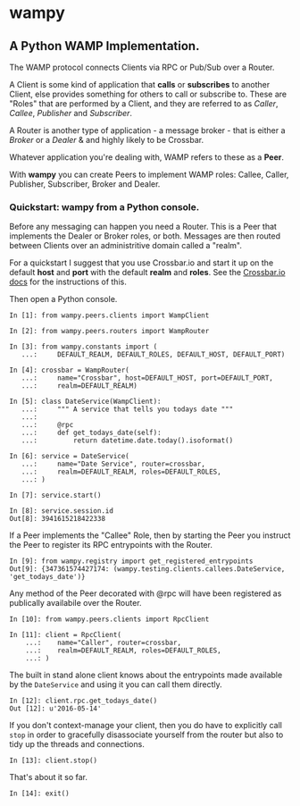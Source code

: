 # wampy

## A Python WAMP Implementation.

The WAMP protocol connects Clients via RPC or Pub/Sub over a Router.

A Client is some kind of application that __calls__ or __subscribes__ to another Client, else provides something for others to call or subscribe to. These are "Roles" that are performed by a Client, and they are referred to as *Caller*, *Callee*, *Publisher* and *Subscriber*. 

A Router is another type of application - a message broker - that is either a *Broker* or a *Dealer* & and highly likely to be Crossbar.

Whatever application you're dealing with, WAMP refers to these as a __Peer__.

With __wampy__ you can create Peers to implement WAMP roles: Callee, Caller, Publisher, Subscriber, Broker and Dealer.

### Quickstart: wampy from a Python console.

Before any messaging can happen you need a Router. This is a Peer that implements the Dealer or Broker roles, or both. Messages are then routed between Clients over an administritive domain called a "realm".

For a quickstart I suggest that you use Crossbar.io and start it up on the default __host__ and __port__ with the default __realm__ and __roles__. See the [Crossbar.io docs](http://crossbar.io/docs/Quick-Start/) for the instructions of this.

Then open a Python console.

	In [1]: from wampy.peers.clients import WampClient

	In [2]: from wampy.peers.routers import WampRouter

	In [3]: from wampy.constants import (
	   ...: 	DEFAULT_REALM, DEFAULT_ROLES, DEFAULT_HOST, DEFAULT_PORT)

	In [4]: crossbar = WampRouter(
	   ...: 	name="Crossbar", host=DEFAULT_HOST, port=DEFAULT_PORT,
	   ...: 	realm=DEFAULT_REALM)

	In [5]: class DateService(WampClient):
	   ...: 	""" A service that tells you todays date """
	   ...: 	
	   ...: 	@rpc
	   ...: 	def get_todays_date(self):
	   ...: 	    return datetime.date.today().isoformat()

	In [6]: service = DateService(
	   ...:		name="Date Service", router=crossbar,
	   ...: 	realm=DEFAULT_REALM, roles=DEFAULT_ROLES,
	   ...: )

	In [7]: service.start()

	In [8]: service.session.id
	Out[8]: 3941615218422338

If a Peer implements the "Callee" Role, then by starting the Peer you instruct the Peer to register its RPC entrypoints with the Router.

	In [9]: from wampy.registry import get_registered_entrypoints
	Out[9]: {347361574427174: (wampy.testing.clients.callees.DateService, 'get_todays_date')}

Any method of the Peer decorated with @rpc will have been registered as publically availabile over the Router.

	In [10]: from wampy.peers.clients import RpcClient

	In [11]: client = RpcClient(
	    ...: 	name="Caller", router=crossbar,
	    ...: 	realm=DEFAULT_REALM, roles=DEFAULT_ROLES,
	    ...: )

The built in stand alone client knows about the entrypoints made available by the ``DateService`` and using it you can call them directly.

	In [12]: client.rpc.get_todays_date()
	Out [12]: u'2016-05-14'

If you don't context-manage your client, then you do have to explicitly call ``stop`` in order to gracefully disassociate yourself from the router but also to tidy up the threads and connections.

	In [13]: client.stop()

That's about it so far.

	In [14]: exit()
